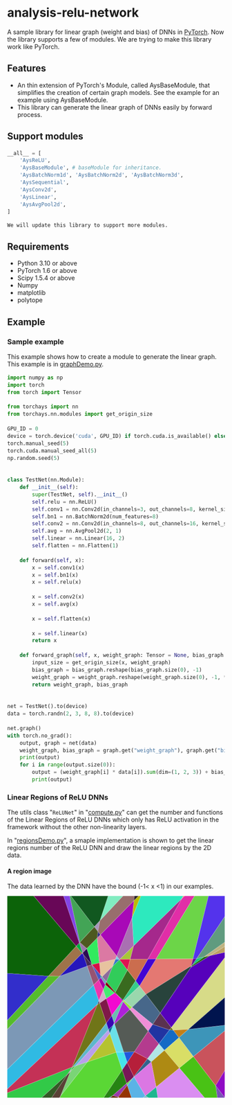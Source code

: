 # analysis-relu-network

A sample library for linear graph (weight and bias) of DNNs in [PyTorch](https://pytorch.org/). Now the library supports a few of modules. We are trying to make this library work like PyTorch.

## Features

- An thin extension of PyTorch's Module, called AysBaseModule, that simplifies the creation of certain graph models. See the example for an example using AysBaseModule.
- This library can generate the linear graph of DNNs easily by forward process.

## Support modules

```python
__all__ = [
    'AysReLU',
    'AysBaseModule', # baseModule for inheritance.
    'AysBatchNorm1d', 'AysBatchNorm2d', 'AysBatchNorm3d',
    'AysSequential',
    'AysConv2d',
    'AysLinear',
    'AysAvgPool2d',
]
```

`We will update this library to support more modules.`

## Requirements

- Python 3.10 or above
- PyTorch 1.6 or above
- Scipy 1.5.4 or above
- Numpy
- matplotlib
- polytope

## Example

### Sample example

This example shows how to create a module to generate the linear graph. This example is in [graphDemo.py](examples/graphDemo.py).

```python
import numpy as np
import torch
from torch import Tensor

from torchays import nn
from torchays.nn.modules import get_origin_size

GPU_ID = 0
device = torch.device('cuda', GPU_ID) if torch.cuda.is_available() else torch.device('cpu')
torch.manual_seed(5)
torch.cuda.manual_seed_all(5)
np.random.seed(5)


class TestNet(nn.Module):
    def __init__(self):
        super(TestNet, self).__init__()
        self.relu = nn.ReLU()
        self.conv1 = nn.Conv2d(in_channels=3, out_channels=8, kernel_size=3, stride=2, padding=1)
        self.bn1 = nn.BatchNorm2d(num_features=8)
        self.conv2 = nn.Conv2d(in_channels=8, out_channels=16, kernel_size=3, stride=2, padding=1)
        self.avg = nn.AvgPool2d(2, 1)
        self.linear = nn.Linear(16, 2)
        self.flatten = nn.Flatten(1)

    def forward(self, x):
        x = self.conv1(x)
        x = self.bn1(x)
        x = self.relu(x)

        x = self.conv2(x)
        x = self.avg(x)

        x = self.flatten(x)

        x = self.linear(x)
        return x

    def forward_graph(self, x, weight_graph: Tensor = None, bias_graph: Tensor = None):
        input_size = get_origin_size(x, weight_graph)
        bias_graph = bias_graph.reshape(bias_graph.size(0), -1)
        weight_graph = weight_graph.reshape(weight_graph.size(0), -1, *input_size)
        return weight_graph, bias_graph


net = TestNet().to(device)
data = torch.randn(2, 3, 8, 8).to(device)

net.graph()
with torch.no_grad():
    output, graph = net(data)
    weight_graph, bias_graph = graph.get("weight_graph"), graph.get("bias_graph")
    print(output)
    for i in range(output.size(0)):
        output = (weight_graph[i] * data[i]).sum(dim=(1, 2, 3)) + bias_graph[i]
        print(output)
```

### Linear Regions of ReLU DNNs

The utils class "`ReLUNet`" in "[compute.py](torchays/analysis/compute.py)" can get the number and functions of the Linear Regions of ReLU DNNs which only has ReLU activation in the framework without the other non-linearity layers.

In "[regionsDemo.py](examples/regionsDemo.py)", a smaple implementation is shown to get the linear regions number of the ReLU DNN and draw the linear regions by the 2D data.

#### A region image

The data learned by the DNN have the bound (-1< x <1) in our examples.

![regions](docs/images/regions.png)
